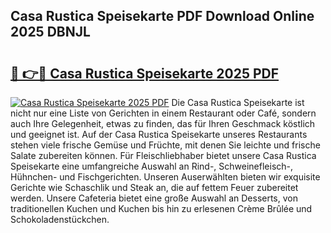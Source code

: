 ## Casa Rustica Speisekarte PDF Download Online 2025 DBNJL

# <h2><a href="http://gc5hhp.nevu.top/?p=Casa+Rustica+Speisekarte">🔗 👉🔴 Casa Rustica Speisekarte 2025 PDF</a></h2>

[![Casa Rustica Speisekarte 2025 PDF](https://i.imgur.com/dBaPXMq.png)](http://gc5hhp.nevu.top/?p=Casa+Rustica+Speisekarte)
Die Casa Rustica Speisekarte ist nicht nur eine Liste von Gerichten in einem Restaurant oder Café, sondern auch Ihre Gelegenheit, etwas zu finden, das für Ihren Geschmack köstlich und geeignet ist. Auf der Casa Rustica Speisekarte unseres Restaurants stehen viele frische Gemüse und Früchte, mit denen Sie leichte und frische Salate zubereiten können. Für Fleischliebhaber bietet unsere Casa Rustica Speisekarte eine umfangreiche Auswahl an Rind-, Schweinefleisch-, Hühnchen- und Fischgerichten. Unseren Auserwählten bieten wir exquisite Gerichte wie Schaschlik und Steak an, die auf fettem Feuer zubereitet werden. Unsere Cafeteria bietet eine große Auswahl an Desserts, von traditionellen Kuchen und Kuchen bis hin zu erlesenen Crème Brûlée und Schokoladenstückchen.
